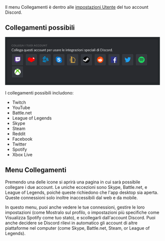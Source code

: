 <!-- TITLE: [IT] Collegamenti -->
<!-- SUBTITLE: Collega il tuo account Discord ai tuoi altri account! -->

Il menu Collegamenti è dentro alle [impostazioni Utente](/it/user-settings) del tuo account Discord. 

## Collegamenti possibili

![Connections | Desktop App (Windows)](/uploads/it/it-connections.png "Connections | Desktop App (Windows)")

I collegamenti possibili includono:
* Twitch
* YouTube
* Battle.net
* League of Legends
* Skype
* Steam
* Reddit
* Facebook
* Twitter
* Spotify
* Xbox Live


## Menu Collegamenti

Premendo una delle icone si aprirà una pagina in cui sarà possibile collegare i due account. Le uniche eccezioni sono Skype, Battle.net, e League of Legends, poiché queste richiedono che l'app desktop sia aperta. Queste connessioni solo inoltre inaccessibili dal web e da mobile.

In questo menu, puoi anche vedere le tue connessioni, gestire le loro impostazioni (come Mostralo sul profilo, o impostazioni più specifiche come Visualizza Spotify come tuo stato), e scollegarli dall'account Discord. Puoi anche decidere se Discord rilevi in automatico gli account di altre piattaforme nel computer (come Skype, Battle.net, Steam, or League of Legends).